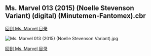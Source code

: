## Ms. Marvel 013 (2015) (Noelle Stevenson Variant) (digital) (Minutemen-Fantomex).cbr


[回到 Ms. Marvel 目录](https://github.com/alicewish/markdown/blob/master/series/Ms-Marvel.md)


![Ms. Marvel 013 (2015) (Noelle Stevenson Variant).jpg](https://wx1.sinaimg.cn/large/6a9fdecaly1ft73yzvka5j21kw2edb29.jpg)

[回到 Ms. Marvel 目录](https://github.com/alicewish/markdown/blob/master/series/Ms-Marvel.md)

